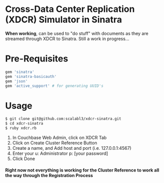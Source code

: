 # Cross-Data Center Replication (XDCR) Simulator in Sinatra

**When working**, can be used to "do stuff" with documents as they are streamed through XDCR to Sinatra. Still a work in progress...

# Pre-Requisites

```ruby
gem 'sinatra'
gem 'sinatra-basicauth'
gem 'json'
gem 'active_support' # for generating UUID's
```

# Usage

```bash
$ git clone git@github.com:scalabl3/xdcr-sinatra.git
$ cd xdcr-sinatra
$ ruby xdcr.rb
```

  1. In Couchbase Web Admin, click on XDCR Tab
  2. Click on Create Cluster Reference Button
  3. Create a name, and Add host and port (i.e. 127.0.0.1:4567)
  4. Enter your u: Administrator p: [your password]
  5. Click Done
  
#### Right now not everything is working for the Cluster Reference to work all the way through the Registration Process



